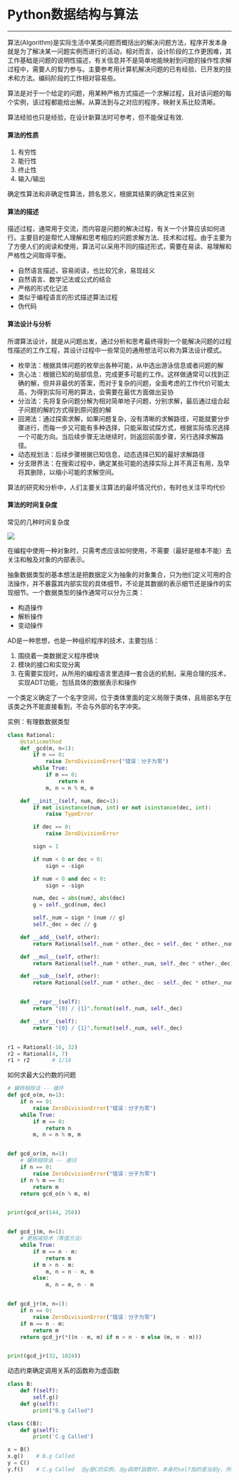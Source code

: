 # Python数据结构与算法

---

算法\(Algorithm\)是实际生活中某类问题而概括出的解决问题方法，程序开发本身就是为了解决某一问题实例而进行的活动，相对而言，设计阶段的工作更困难，其工作基础是问题的说明性描述，有关信息并不是简单地能映射到问题的操作性求解过程中，需要人的智力参与。主要参考用计算机解决问题的已有经验、已开发的技术和方法。编码阶段的工作相对容易些。

算法是对于一个给定的问题，用某种严格方式描述一个求解过程，且对该问题的每个实例，该过程都能给出解。从算法到与之对应的程序，映射关系比较清晰。

算法经验也只是经验，在设计新算法时可参考，但不能保证有效.

#### 算法的性质

1. 有穷性
2. 能行性
3. 终止性
4. 输入/输出

确定性算法和非确定性算法，顾名思义，根据其结果的确定性来区别

#### 算法的描述

描述过程，通常用于交流，而内容是问题的解决过程，有关一个计算应该如何进行。主要目的是帮忙人理解和思考相应的问题求解方法、技术和过程。由于主要为了方便人们的阅读和使用，算法可以采用不同的描述形式，需要在易读、易理解和严格性之间取得平衡。

* 自然语言描述，容易阅读，也比较冗余，易现歧义
* 自然语言、数学记法或公式的结合
* 严格的形式化记法
* 类似于编程语言的形式描述算法过程
* 伪代码

#### 算法设计与分析

所谓算法设计，就是从问题出发，通过分析和思考最终得到一个能解决问题的过程性描述的工作工程，其设计过程中一些常见的通用想法可以称为算法设计模式。

* 枚举法：根据具体问题的枚举出各种可能，从中选出游泳信息或者问题的解
* 贪心法：根据已知的局部信息，完成更多可能的工作。这样做通常可以找到正确的解，但并非最优的答案，而对于复杂的问题，全面考虑的工作代价可能太高，为得到实际可用的算法，会需要在最优方面做出妥协
* 分治法：先将复杂问题分解为相对简单地子问题，分别求解，最后通过组合起子问题的解的方式得到原问题的解
* 回溯法：通过探索求解，如果问题复杂，没有清晰的求解路径，可能就要分步骤进行，而每一步又可能有多种选择，只能采取试探方式，根据实际情况选择一个可能方向。当后续步骤无法继续时，则返回前面步骤，另行选择求解路径。
* 动态规划法：后续步骤根据已知信息，动态选择已知的最好求解路径
* 分支限界法：在搜索过程中，确定某些可能的选择实际上并不真正有用，及早将其删除，以缩小可能的求解空间。

算法的研究和分析中，人们主要关注算法的最坏情况代价，有时也关注平均代价

#### 算法的时间复杂度

常见的几种时间复杂度

![](/assets/shijianfuzadu.png)

在编程中使用一种对象时，只需考虑应该如何使用，不需要（最好是根本不能）去关注和触及对象的内部表示。

抽象数据类型的基本想法是把数据定义为抽象的对象集合，只为他们定义可用的合法操作，并不暴露其内部实现的具体细节，不论是其数据的表示细节还是操作的实现细节。一个数据类型的操作通常可以分为三类：

* 构造操作
* 解析操作
* 变动操作

AD是一种思想，也是一种组织程序的技术，主要包括：

1. 围绕着一类数据定义程序模块
2. 模块的接口和实现分离
3. 在需要实现时，从所用的编程语言里选择一套合适的机制，采用合理的技术，实现ADT功能，包括具体的数据表示和操作

一个类定义确定了一个名字空间，位于类体里面的定义局限于类体，且局部名字在该类之外不能直接看到，不会与外部的名字冲突。

实例：有理数数据类型

```py
class Rational:
    @staticmethod
    def _gcd(m, n=1):
        if n == 0:
            raise ZeroDivisionError("错误：分子为零")
        while True:
            if m == 0:
                return n        
            m, n = n % m, m 

    def __init__(self, num, dec=1):
        if not isinstance(num, int) or not isinstance(dec, int):
            raise TypeError

        if dec == 0:
            raise ZeroDivisionError

        sign = 1

        if num < 0 or dec < 0:
            sign = -sign

        if num < 0 and dec < 0:
            sign = -sign

        num, dec = abs(num), abs(dec)
        g = self._gcd(num, dec)

        self._num = sign * (num // g)
        self._dec = dec // g

    def __add__(self, other):
        return Rational(self._num * other._dec + self._dec * other._num, self._dec * other._dec)

    def __mul__(self, other):
        return Rational(self._num * other._num, self._dec * other._dec)

    def __sub__(self, other):
        return Rational(self._num * other._dec - self._dec * other._num, self._dec * other._dec)


    def __repr__(self):
        return "{0} / {1}".format(self._num, self._dec)

    def __str__(self):
        return "{0} / {1}".format(self._num, self._dec)


r1 = Rational(-16, 32)
r2 = Rational(4, 7)
r1 + r2       # 1/14
```

如何求最大公约数的问题

```py
# 辗转相除法 -- 循环
def gcd_o(m, n=1):
    if n == 0:
        raise ZeroDivisionError("错误：分子为零")
    while True:
        if m == 0:
            return n        
        m, n = n % m, m


def gcd_or(m, n=1):
    # 辗转相除法 -- 递归
    if n == 0:
        raise ZeroDivisionError("错误：分子为零")
    if n % m == 0:
        return m
    return gcd_o(n % m, m)


print(gcd_or(144, 256))


def gcd_j(m, n=1):
    # 更相减损术（等值方法）
    while True:
        if m == n - m:
            return m
        if m > n - m:
            m, n = n - m, m
        else:
            m, n = m, n - m


def gcd_jr(m, n=1):
    if n == 0:
        raise ZeroDivisionError("错误：分子为零")
    if m == n - m:
        return m
    return gcd_jr(*((n - m, m) if m > n - m else (m, n - m)))


print(gcd_jr(32, 1024))
```

动态约束确定调用关系的函数称为虚函数

```py
class B:
    def f(self):
        self.g()
    def g(self):
        print("B.g Called")

class C(B):
    def g(self):
        print('C.g Called')

x = B()
x.g()    # B.g Called
y = C()
y.f()    # C.g Called  当y是C的实例，当y调用f函数时，本身的self指的是当前y，所以self.g()也是调用当前y下的函数
```



